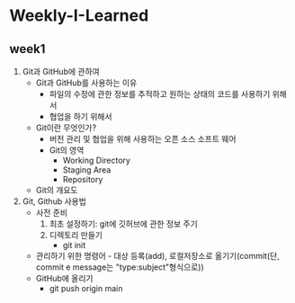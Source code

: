 
# Weekly-I-Learned
## week1
1. Git과 GitHub에 관하여
    - Git과 GitHub를 사용하는 이유
        * 파일의 수정에 관한 정보를 추적하고 원하는 상태의 코드를 사용하기 위해서
        * 협업을 하기 위해서
    - Git이란 무엇인가?
        + 버전 관리 및 협업을 위해 사용하는 오픈 소스 소프트 웨어
         + Git의 영역
            - Working Directory
            - Staging Area
            - Repository
    - Git의 개요도
2. Git, Github 사용법
    - 사전 준비
        1. 최초 설정하기: git에 깃허브에 관한 정보 주기
        2. 디렉토리 만들기
            - git init
    - 관리하기 위한 명령어
            - 대상 등록(add), 로컬저장소로 옮기기(commit(단, commit e message는 "type:subject"형식으로))
    - GitHub에 올리기
        - git push origin main